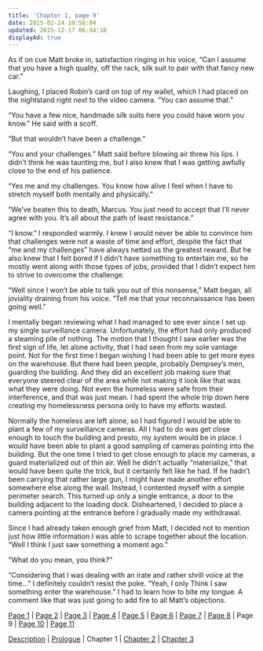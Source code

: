 ```yaml
---
title: 'Chapter 1, page 9'
date: 2015-02-24 10:58:04
updated: 2015-12-17 06:04:10
displayAd: true
---
```


As if on cue Matt broke in, satisfaction ringing in his voice, “Can I assume that you have a high quality, off the rack, silk suit to pair with that fancy new car.”

Laughing, I placed Robin’s card on top of my wallet, which I had placed on the nightstand right next to the video camera. “You can assume that.”

“You have a few nice, handmade silk suits here you could have worn you know.” He said with a scoff.

“But that wouldn’t have been a challenge.”

“You and your challenges.” Matt said before blowing air threw his lips. I didn’t think he was taunting me, but I also knew that I was getting awfully close to the end of his patience.

“Yes me and my challenges. You know how alive I feel when I have to stretch myself both mentally and physically.”

“We’ve beaten this to death, Marcus. You just need to accept that I’ll never agree with you. It’s all about the path of least resistance.”

“I know.” I responded warmly. I knew I would never be able to convince him that challenges were not a waste of time and effort, despite the fact that “me and my challenges” have always netted us the greatest reward. But he also knew that I felt bored if I didn’t have something to entertain me, so he mostly went along with those types of jobs, provided that I didn’t expect him to strive to overcome the challenge.

“Well since I won’t be able to talk you out of this nonsense,” Matt began, all joviality draining from his voice. “Tell me that your reconnaissance has been going well.”

I mentally began reviewing what I had managed to see ever since I set up my single surveillance camera. Unfortunately, the effort had only produced a steaming pile of nothing. The motion that I thought I saw earlier was the first sign of life, let alone activity, that I had seen from my sole vantage point. Not for the first time I began wishing I had been able to get more eyes on the warehouse. But there had been people, probably Dempsey’s men, guarding the building. And they did an excellent job making sure that everyone steered clear of the area while not making it look like that was what they were doing. Not even the homeless were safe from their interference, and that was just mean. I had spent the whole trip down here creating my homelessness persona only to have my efforts wasted.

Normally the homeless are left alone, so I had figured I would be able to plant a few of my surveillance cameras. All I had to do was get close enough to touch the building and presto, my system would be in place. I would have been able to plant a good sampling of cameras pointing into the building. But the one time I tried to get close enough to place my cameras, a guard materialized out of thin air. Well he didn’t actually “materialize,” that would have been quite the trick, but it certainly felt like he had. If he hadn’t been carrying that rather large gun, I might have made another effort somewhere else along the wall. Instead, I contented myself with a simple perimeter search. This turned up only a single entrance, a door to the building adjacent to the loading dock. Disheartened, I decided to place a camera pointing at the entrance before I gradually made my withdrawal.

Since I had already taken enough grief from Matt, I decided not to mention just how little information I was able to scrape together about the location. “Well I think I just saw something a moment ago.”

“What do you mean, you think?”

“Considering that I was dealing with an irate and rather shrill voice at the time…” I definitely couldn’t resist the poke. “Yeah, I only Think I saw something enter the warehouse.” I had to learn how to bite my tongue. A comment like that was just going to add fire to all Matt’s objections.

[Page 1](/writing/forgers/dead-mans-hand/dmh-chapter-1) | [Page 2](/writing/forgers/dead-mans-hand/dmh-chapter-1/2) | [Page 3](/writing/forgers/dead-mans-hand/dmh-chapter-1/3) | [Page 4](/writing/forgers/dead-mans-hand/dmh-chapter-1/4) | [Page 5](/writing/forgers/dead-mans-hand/dmh-chapter-1/5) | [Page 6](/writing/forgers/dead-mans-hand/dmh-chapter-1/6) | [Page 7](/writing/forgers/dead-mans-hand/dmh-chapter-1/7) | [Page 8](/writing/forgers/dead-mans-hand/dmh-chapter-1/8) | Page 9 | [Page 10](/writing/forgers/dead-mans-hand/dmh-chapter-1/10) | [Page 11](/writing/forgers/dead-mans-hand/dmh-chapter-1/11)

[Description](/writing/forgers/dead-mans-hand) | [Prologue](/writing/forgers/dead-mans-hand/dmh-prologue) | Chapter 1 | [Chapter 2](/writing/forgers/dead-mans-hand/dmh-chapter-2) | [Chapter 3](/writing/forgers/dead-mans-hand/dmh-chapter-3)